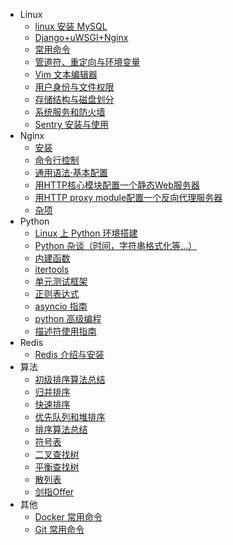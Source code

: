 * Linux
  * [linux 安装 MySQL](linux/linux_mysql.md)  
  * [Django+uWSGI+Nginx](linux/Django_uWSGI_Nginx.md)  
  * [常用命令](linux/base_command.md)  
  * [管道符、重定向与环境变量](linux/管道符、重定向与环境变量.md)  
  * [Vim 文本编辑器](linux/Vim文本编辑器.md)  
  * [用户身份与文件权限](linux/用户身份与文件权限.md)  
  * [存储结构与磁盘划分](linux/存储结构与磁盘划分.md)  
  * [系统服务和防火墙](linux/系统服务和防火墙.md)  
  * [Sentry 安装与使用](linux/sentryguide.md)  
* Nginx
  * [安装](nginx/安装.md)
  * [命令行控制](nginx/命令行控制.md)
  * [通用语法·基本配置](nginx/基本配置.md)
  * [用HTTP核心模块配置一个静态Web服务器](nginx/用HTTP核心模块配置一个静态Web服务器.md)
  * [用HTTP proxy module配置一个反向代理服务器](nginx/用HTTP_proxy_module配置一个反向代理服务器.md)
  * [杂项](nginx/杂项.md)
* Python
  * [Linux 上 Python 环境搭建](python/install_python.md)  
  * [Python 杂谈（时间，字符串格式化等...）](python/python杂谈.md)
  * [内建函数](python/内建函数.md)
  * [itertools](python/itertools.md)
  * [单元测试框架](python/单元测试框架.md)
  * [正则表达式](python/python正则表达式.md)
  * [asyncio 指南](python/asynciolearn.md)
  * [python 高级编程](python/python高级编程.md)
  * [描述符使用指南](python/descriptorhowtoguide.md)
* Redis
  * [Redis 介绍与安装](redis/redis介绍与安装.md)
* 算法
  * [初级排序算法总结](算法/algorithm_2.md)
  * [归并排序](算法/algorithm_3.md)
  * [快速排序](算法/algorithm_4.md)
  * [优先队列和堆排序](算法/algorithm_5.md)
  * [排序算法总结](算法/algorithm_6.md)
  * [符号表](算法/algorithm_7.md)
  * [二叉查找树](算法/algorithm_8.md)
  * [平衡查找树](算法/algorithm_9.md)
  * [散列表](算法/algorithm_10.md)
  * [剑指Offer](算法/剑指Offer.md)
* 其他
  * [Docker 常用命令](其他/docker常用命令.md)  
  * [Git 常用命令](其他/git_command.md)  